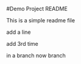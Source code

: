 #Demo Project README

This is a simple readme file

add a line

add 3rd time

in a branch now branch
